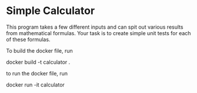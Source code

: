 # Simple Calculator

This program takes a few different inputs and can spit out various results from mathematical formulas.
Your task is to create simple unit tests for each of these formulas.

To build the docker file, run

docker build -t calculator .

to run the docker file, run

docker run -it calculator
